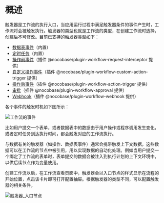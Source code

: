 # 概述

触发器是工作流的执行入口，当应用运行过程中满足触发器条件的事件产生时，工作流将会被触发执行。触发器的类型也就是工作流的类型，在创建工作流时选择，创建后不可修改。目前已支持的触发器类型如下：

- [数据表事件](./collection.md)（内置）
- [定时任务](./schedule.md)（内置）
- [操作前事件](./pre-action.md)（插件 @nocobase/plugin-workflow-request-interceptor 提供）
- [自定义操作事件](./custom-action.md)（插件 @nocobase/plugin-workflow-custom-action-trigger 提供）
- [操作后事件](./post-action.md)（插件 @nocobase/plugin-workflow-action-trigger 提供）
- [审批](./approval.md)（插件 @nocobase/plugin-workflow-approval 提供）
- [Webhook](./webhook.md)（插件 @nocobase/plugin-workflow-webhook 提供）

各个事件的触发时机如下图所示：

![工作流的事件](https://static-docs.nocobase.com/20240514214606.png)

比如用户提交一个表单，或者数据表中的数据由于用户操作或程序调用发生变化，或者定时任务到达执行时间，都会触发对应的工作流执行。

与数据有关的触发器（如操作、数据表事件）通常会携带触发上下文数据，这些数据可以在工作流的节点中被引用，用以实现数据的自动化处理。例如当用户提交一个绑定了工作流的表单时，表单提交的数据会被注入到执行计划的上下文环境中，以供后续节点作为变量使用。

创建工作流以后，在工作流查看页面中，触发器会以入口节点的样式显示在流程的开始位置，点击该卡片即可打开配置抽屉。根据触发器的类型不同，可以配置触发器的相关条件。

![触发器_入口节点](https://static-docs.nocobase.com/e8dc1937e41b2712b67d84d60e94b11e.png)
